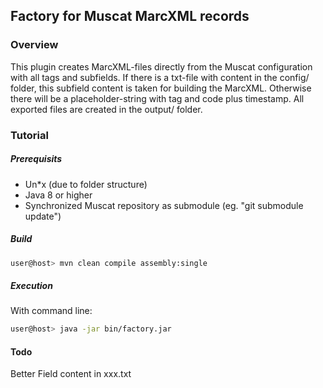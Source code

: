 ## Factory for Muscat MarcXML records

### Overview
This plugin creates MarcXML-files directly from the Muscat configuration with all tags and subfields. 
If there is a txt-file with content in the config/ folder, this subfield content is taken for building the MarcXML. Otherwise there will be a placeholder-string with tag and code plus timestamp.
All exported files are created in the output/ folder.    

### Tutorial

##### Prerequisits
- Un*x (due to folder structure)
- Java 8 or higher
- Synchronized Muscat repository as submodule (eg. "git submodule update")

##### Build

```bash
user@host> mvn clean compile assembly:single
```

##### Execution
With command line:

```bash
user@host> java -jar bin/factory.jar
```

#### Todo
Better Field content in xxx.txt



